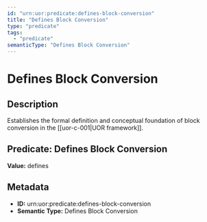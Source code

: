 ```yaml
---
id: "urn:uor:predicate:defines-block-conversion"
title: "Defines Block Conversion"
type: "predicate"
tags:
  - "predicate"
semanticType: "Defines Block Conversion"
---
```


# Defines Block Conversion

## Description

Establishes the formal definition and conceptual foundation of block conversion in the [[uor-c-001|UOR framework]].

## Predicate: Defines Block Conversion

**Value:** defines

## Metadata

- **ID:** urn:uor:predicate:defines-block-conversion
- **Semantic Type:** Defines Block Conversion
